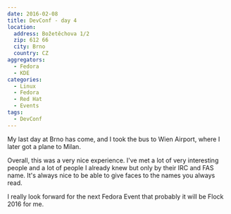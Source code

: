 ```yaml
---
date: 2016-02-08
title: DevConf - day 4
location:
  address: Božetěchova 1/2
  zip: 612 66
  city: Brno
  country: CZ
aggregators:
  - Fedora
  - KDE
categories:
  - Linux
  - Fedora
  - Red Hat
  - Events
tags:
  - DevConf
---
```


My last day at Brno has come, and I took the bus to Wien Airport, where I later got a plane to Milan.

Overall, this was a very nice experience.
I've met a lot of very interesting people and a lot of people I already knew but only by their IRC and FAS name.
It's always nice to be able to give faces to the names you always read.

I really look forward for the next Fedora Event that probably it will be Flock 2016 for me.
